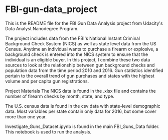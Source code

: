 # FBI-gun-data_project

This is the README file for the FBI Gun Data Analysis project from Udacity's Data Analyst Nanodegree Program. 

The project includes data from the FBI's National Instant Criminal Background Check System (NICS) as well as state level data from the US Census. Anytime an individual wants to purchase a firearm or explosive, a background check is entered into the NICS system to ensure that the individual is an eligible buyer.
In this project, I combine these two data sources to look at the relationship between gun background checks and population data from the time period 2010 and 2016.  Gun statistics identified pertain to the overall trend of gun purchases and states with the highest volume and per capita gun registrations.

Project Materials
The NICS data is found in the .xlsx file and contains the number of firearm checks by month, state, and type. 

The U.S. census data is found in the csv data with state-level demographic data. Most variables per state contain only data for 2016, but some cover more than one year.

Investigate_Guns_Dataset.ipynb is found in the main FBI_Guns_Data folder. This notebook is used to run the analysis.
